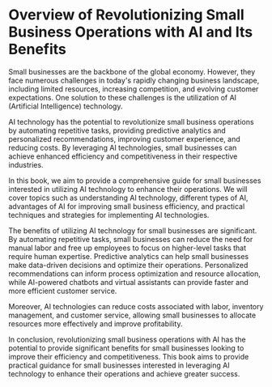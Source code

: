 Overview of Revolutionizing Small Business Operations with AI and Its Benefits
============================================================================================

Small businesses are the backbone of the global economy. However, they face numerous challenges in today's rapidly changing business landscape, including limited resources, increasing competition, and evolving customer expectations. One solution to these challenges is the utilization of AI (Artificial Intelligence) technology.

AI technology has the potential to revolutionize small business operations by automating repetitive tasks, providing predictive analytics and personalized recommendations, improving customer experience, and reducing costs. By leveraging AI technologies, small businesses can achieve enhanced efficiency and competitiveness in their respective industries.

In this book, we aim to provide a comprehensive guide for small businesses interested in utilizing AI technology to enhance their operations. We will cover topics such as understanding AI technology, different types of AI, advantages of AI for improving small business efficiency, and practical techniques and strategies for implementing AI technologies.

The benefits of utilizing AI technology for small businesses are significant. By automating repetitive tasks, small businesses can reduce the need for manual labor and free up employees to focus on higher-level tasks that require human expertise. Predictive analytics can help small businesses make data-driven decisions and optimize their operations. Personalized recommendations can inform process optimization and resource allocation, while AI-powered chatbots and virtual assistants can provide faster and more efficient customer service.

Moreover, AI technologies can reduce costs associated with labor, inventory management, and customer service, allowing small businesses to allocate resources more effectively and improve profitability.

In conclusion, revolutionizing small business operations with AI has the potential to provide significant benefits for small businesses looking to improve their efficiency and competitiveness. This book aims to provide practical guidance for small businesses interested in leveraging AI technology to enhance their operations and achieve greater success.
